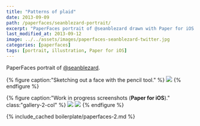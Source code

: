 ```yaml
---
title: "Patterns of plaid"
date: 2013-09-09
path: /paperfaces/seanblezard-portrait/
excerpt: "PaperFaces portrait of @seanblezard drawn with Paper for iOS on an iPad."
last_modified_at: 2013-09-12
image: ../../assets/images/paperfaces-seanblezard-twitter.jpg
categories: [paperfaces]
tags: [portrait, illustration, Paper for iOS]
---
```


PaperFaces portrait of [@seanblezard](https://twitter.com/seanblezard).

{% figure caption:"Sketching out a face with the pencil tool." %}
[![](../../assets/images/paperfaces-seanblezard-process-1-750.jpg)](../../assets/images/paperfaces-seanblezard-process-1-lg.jpg)
{% endfigure %}

{% figure caption:"Work in progress screenshots (**Paper for iOS**)." class:"gallery-2-col" %}
[![](../../assets/images/paperfaces-seanblezard-process-2-600.jpg)](../../assets/images/paperfaces-seanblezard-process-2-lg.jpg)
[![](../../assets/images/paperfaces-seanblezard-process-3-600.jpg)](../../assets/images/paperfaces-seanblezard-process-3-lg.jpg)
{% endfigure %}

{% include_cached boilerplate/paperfaces-2.md %}
